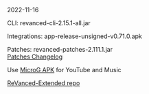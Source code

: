 2022-11-16
  
CLI: revanced-cli-2.15.1-all.jar  

Integrations: app-release-unsigned-v0.71.0.apk  

Patches: revanced-patches-2.111.1.jar  
[Patches Changelog](https://github.com/inotia00/revanced-patches/releases/tag/v2.111.1)  

Use [MicroG APK](https://github.com/inotia00/VancedMicroG/releases/latest/download/microg.apk) for YouTube and Music

[ReVanced-Extended repo](https://github.com/Kingsmanvn-Official/docker-py-revanced)
